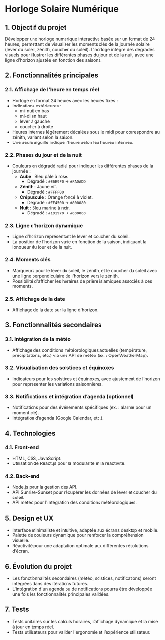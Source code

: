 # Horloge Solaire Numérique

## 1. Objectif du projet

Développer une horloge numérique interactive basée sur un format de 24 heures, permettant de visualiser les moments clés de la journée solaire (lever du soleil, zénith, coucher du soleil). L'horloge intègre des dégradés visuels pour illustrer les différentes phases du jour et de la nuit, avec une ligne d’horizon ajustée en fonction des saisons. 

## 2. Fonctionnalités principales

### 2.1. Affichage de l'heure en temps réel
- Horloge en format 24 heures avec les heures fixes :
- Indications extérieures :
  - mi-nuit en bas
  - mi-di en haut
  - lever à gauche
  - coucher à droite
- Heures internes légèrement décalées sous le midi pour correspondre au zénith, variant selon la saison.
- Une seule aiguille indique l'heure selon les heures internes.

### 2.2. Phases du jour et de la nuit
- Couleurs en dégradé radial pour indiquer les différentes phases de la journée :
  - **Aube** : Bleu pâle à rose.  
    - Dégradé : `#E6E9F0` → `#FADADD`
  - **Zénith** : Jaune vif.  
    - Dégradé : `#FFFF00`
  - **Crépuscule** : Orange foncé à violet.  
    - Dégradé : `#FF4500` → `#800080`
  - **Nuit** : Bleu marine à noir.  
    - Dégradé : `#191970` → `#000000`

### 2.3. Ligne d'horizon dynamique
- Ligne d’horizon représentant le lever et coucher du soleil.
- La position de l’horizon varie en fonction de la saison, indiquant la longueur du jour et de la nuit.

### 2.4. Moments clés
- Marqueurs pour le lever du soleil, le zénith, et le coucher du soleil avec une ligne perpendiculaire de l'horizon vers le zénith.
- Possibilité d'afficher les horaires de prière islamiques associés à ces moments.

### 2.5. Affichage de la date
- Affichage de la date sur la ligne d'horizon.

## 3. Fonctionnalités secondaires

### 3.1. Intégration de la météo
- Affichage des conditions météorologiques actuelles (température, précipitations, etc.) via une API de météo (ex. : OpenWeatherMap).

### 3.2. Visualisation des solstices et équinoxes
- Indicateurs pour les solstices et équinoxes, avec ajustement de l’horizon pour représenter les variations saisonnières.

### 3.3. Notifications et intégration d’agenda (optionnel)
- Notifications pour des événements spécifiques (ex. : alarme pour un moment clé).
- Intégration d’agenda (Google Calendar, etc.).

## 4. Technologies

### 4.1. Front-end
- HTML, CSS, JavaScript.
- Utilisation de React.js pour la modularité et la réactivité.

### 4.2. Back-end
- Node.js pour la gestion des API.
- API Sunrise-Sunset pour récupérer les données de lever et coucher du soleil.
- API météo pour l'intégration des conditions météorologiques.

## 5. Design et UX

- Interface minimaliste et intuitive, adaptée aux écrans desktop et mobile.
- Palette de couleurs dynamique pour renforcer la compréhension visuelle.
- Réactivité pour une adaptation optimale aux différentes résolutions d’écran.

## 6. Évolution du projet

- Les fonctionnalités secondaires (météo, solstices, notifications) seront intégrées dans des itérations futures.
- L'intégration d'un agenda ou de notifications pourra être développée une fois les fonctionnalités principales validées.

## 7. Tests

- Tests unitaires sur les calculs horaires, l’affichage dynamique et la mise à jour en temps réel.
- Tests utilisateurs pour valider l'ergonomie et l’expérience utilisateur.
